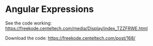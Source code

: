 # Angular Expressions
See the code working: https://freekode.centeltech.com/media/Display/index_TZZFRWE.html

Download the code: https://freekode.centeltech.com/post/168/
